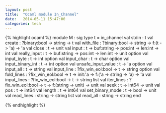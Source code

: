 ```yaml
---
layout: post
title:  "Ocaml module In_Channel"
date:   2014-05-11 15:47:00
categories: tech
---
```



{% highlight ocaml %}
module M :                                                                                                                                                                                                                                    sig                                                                                                                                                                                                                                           type t = in_channel
    val stdin : t
    val create : ?binary:bool -> string -> t
    val with_file : ?binary:bool -> string -> f:(t -> 'a) -> 'a
    val close : t -> unit
    val input : t -> buf:string -> pos:int -> len:int -> int
    val really_input : t -> buf:string -> pos:int -> len:int -> unit option
    val input_byte : t -> int option
    val input_char : t -> char option
    val input_binary_int : t -> int option
    val unsafe_input_value : t -> 'a option
    val input_all : t -> string
    val input_line : ?fix_win_eol:bool -> t -> string option
    val fold_lines : ?fix_win_eol:bool -> t -> init:'a -> f:('a -> string -> 'a) -> 'a
    val input_lines : ?fix_win_eol:bool -> t -> string list
    val iter_lines : ?fix_win_eol:bool -> t -> f:(string -> unit) -> unit
    val seek : t -> int64 -> unit
    val pos : t -> int64
    val length : t -> int64
    val set_binary_mode : t -> bool -> unit
    val read_lines : string -> string list
    val read_all : string -> string
  end

{% endhighlight %}
